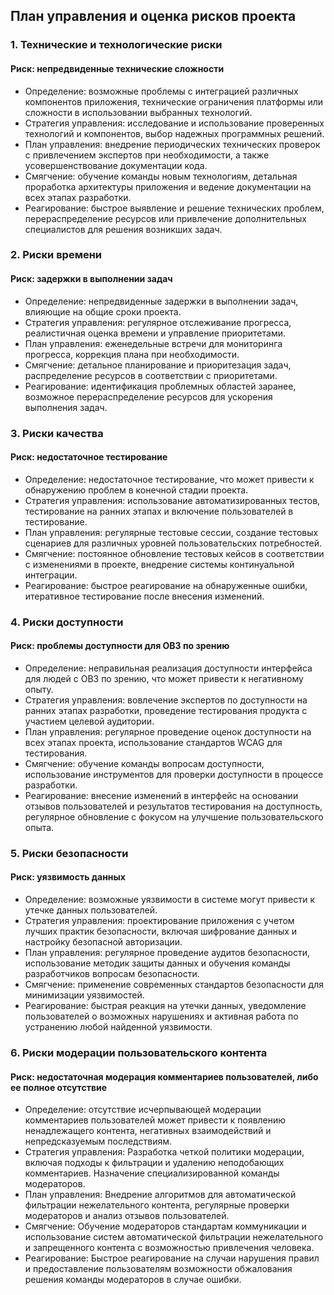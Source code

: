 ## План управления и оценка рисков проекта

### 1. Технические и технологические риски

#### Риск: непредвиденные технические сложности
- Определение: возможные проблемы с интеграцией различных компонентов приложения, технические ограничения платформы или сложности в использовании выбранных технологий.
- Стратегия управления: исследование и использование проверенных технологий и компонентов, выбор надежных программных решений.
- План управления: внедрение периодических технических проверок с привлечением экспертов при необходимости, а также усовершенствование документации кода.
- Смягчение: обучение команды новым технологиям, детальная проработка архитектуры приложения и ведение документации на всех этапах разработки.
- Реагирование: быстрое выявление и решение технических проблем, перераспределение ресурсов или привлечение дополнительных специалистов для решения возникших задач.

### 2. Риски времени

#### Риск: задержки в выполнении задач
- Определение: непредвиденные задержки в выполнении задач, влияющие на общие сроки проекта.
- Стратегия управления: регулярное отслеживание прогресса, реалистичная оценка времени и управление приоритетами.
- План управления: еженедельные встречи для мониторинга прогресса, коррекция плана при необходимости.
- Смягчение: детальное планирование и приоритезация задач, распределение ресурсов в соответствии с приоритетами.
- Реагирование: идентификация проблемных областей заранее, возможное перераспределение ресурсов для ускорения выполнения задач.

### 3. Риски качества

#### Риск: недостаточное тестирование
- Определение: недостаточное тестирование, что может привести к обнаружению проблем в конечной стадии проекта.
- Стратегия управления: использование автоматизированных тестов, тестирование на ранних этапах и включение пользователей в тестирование.
- План управления: регулярные тестовые сессии, создание тестовых сценариев для различных уровней пользовательских потребностей.
- Смягчение: постоянное обновление тестовых кейсов в соответствии с изменениями в проекте, внедрение системы континуальной интеграции.
- Реагирование: быстрое реагирование на обнаруженные ошибки, итеративное тестирование после внесения изменений.

### 4. Риски доступности

#### Риск: проблемы доступности для ОВЗ по зрению
- Определение: неправильная реализация доступности интерфейса для людей с ОВЗ по зрению, что может привести к негативному опыту.
- Стратегия управления: вовлечение экспертов по доступности на ранних этапах разработки, проведение тестирования продукта с участием целевой аудитории.
- План управления: регулярное проведение оценок доступности на всех этапах проекта, использование стандартов WCAG для тестирования.
- Смягчение: обучение команды вопросам доступности, использование инструментов для проверки доступности в процессе разработки.
- Реагирование: внесение изменений в интерфейс на основании отзывов пользователей и результатов тестирования на доступность, регулярное обновление с фокусом на улучшение пользовательского опыта.

### 5. Риски безопасности

#### Риск: уязвимость данных
- Определение: возможные уязвимости в системе могут привести к утечке данных пользователей.
- Стратегия управления: проектирование приложения с учетом лучших практик безопасности, включая шифрование данных и настройку безопасной авторизации.
- План управления: регулярное проведение аудитов безопасности, использование методик защиты данных и обучения команды разработчиков вопросам безопасности.
- Смягчение: применение современных стандартов безопасности для минимизации уязвимостей.
- Реагирование: быстрая реакция на утечки данных, уведомление пользователей о возможных нарушениях и активная работа по устранению любой найденной уязвимости.

### 6. Риски модерации пользовательского контента

#### Риск: недостаточная модерация комментариев пользователей, либо ее полное отсутствие
- Определение: отсутствие исчерпывающей модерации комментариев пользователей может привести к появлению ненадлежащего контента, негативных взаимодействий и непредсказуемым последствиям.
- Стратегия управления: Разработка четкой политики модерации, включая подходы к фильтрации и удалению неподобающих комментариев. Назначение специализированной команды модераторов.
- План управления: Внедрение алгоритмов для автоматической фильтрации нежелательного контента, регулярные проверки модераторов и анализ отзывов пользователей.
- Смягчение: Обучение модераторов стандартам коммуникации и использование систем автоматической фильтрации нежелательного и запрещенного контента с возможностью привлечения человека.
- Реагирование: Быстрое реагирование на случаи нарушения правил и предоставление пользователям возможности обжалования решения команды модераторов в случае ошибки.
